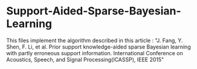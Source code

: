 # Support-Aided-Sparse-Bayesian-Learning
This files implement the algorithm described in this article :
"J. Fang, Y. Shen, F. Li, et al. Prior support knowledge-aided sparse Bayesian learning with partly
erroneous support information. International Conference on Acoustics, Speech, and Signal
Processing(ICASSP), IEEE 2015"
